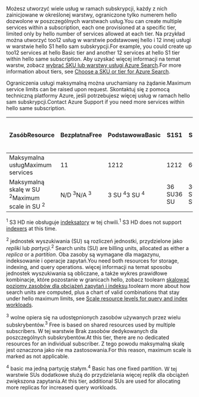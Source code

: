 <span data-ttu-id="1b9f3-101">Możesz utworzyć wiele usług w ramach subskrypcji, każdy z nich zainicjowane w określonej warstwy, ograniczone tylko numerem hello dozwolone w poszczególnych warstwach usług.</span><span class="sxs-lookup"><span data-stu-id="1b9f3-101">You can create multiple services within a subscription, each one provisioned at a specific tier, limited only by hello number of services allowed at each tier.</span></span> <span data-ttu-id="1b9f3-102">Na przykład można utworzyć too12 usług w warstwie podstawowej hello i 12 innej usługi w warstwie hello S1 hello sam subskrypcji.</span><span class="sxs-lookup"><span data-stu-id="1b9f3-102">For example, you could create up too12 services at hello Basic tier and another 12 services at hello S1 tier within hello same subscription.</span></span> <span data-ttu-id="1b9f3-103">Aby uzyskać więcej informacji na temat warstw, zobacz [wybrać SKU lub warstwy usługi Azure Search](../articles/search/search-sku-tier.md).</span><span class="sxs-lookup"><span data-stu-id="1b9f3-103">For more information about tiers, see [Choose a SKU or tier for Azure Search](../articles/search/search-sku-tier.md).</span></span>

<span data-ttu-id="1b9f3-104">Ograniczenia usługi maksymalną można uruchamiany na żądanie.</span><span class="sxs-lookup"><span data-stu-id="1b9f3-104">Maximum service limits can be raised upon request.</span></span> <span data-ttu-id="1b9f3-105">Skontaktuj się z pomocą techniczną platformy Azure, jeśli potrzebujesz więcej usług w ramach hello sam subskrypcji.</span><span class="sxs-lookup"><span data-stu-id="1b9f3-105">Contact Azure Support if you need more services within hello same subscription.</span></span>

| <span data-ttu-id="1b9f3-106">Zasób</span><span class="sxs-lookup"><span data-stu-id="1b9f3-106">Resource</span></span> | <span data-ttu-id="1b9f3-107">Bezpłatna</span><span class="sxs-lookup"><span data-stu-id="1b9f3-107">Free</span></span> | <span data-ttu-id="1b9f3-108">Podstawowa</span><span class="sxs-lookup"><span data-stu-id="1b9f3-108">Basic</span></span> | <span data-ttu-id="1b9f3-109">S1</span><span class="sxs-lookup"><span data-stu-id="1b9f3-109">S1</span></span> | <span data-ttu-id="1b9f3-110">S2</span><span class="sxs-lookup"><span data-stu-id="1b9f3-110">S2</span></span> | <span data-ttu-id="1b9f3-111">S3</span><span class="sxs-lookup"><span data-stu-id="1b9f3-111">S3</span></span> | <span data-ttu-id="1b9f3-112">S3 HD <sup>1</sup></span><span class="sxs-lookup"><span data-stu-id="1b9f3-112">S3 HD <sup>1</sup></span></span> |
| --- | --- | --- | --- | --- | --- | --- |
| <span data-ttu-id="1b9f3-113">Maksymalna usług</span><span class="sxs-lookup"><span data-stu-id="1b9f3-113">Maximum services</span></span> |<span data-ttu-id="1b9f3-114">1</span><span class="sxs-lookup"><span data-stu-id="1b9f3-114">1</span></span> |<span data-ttu-id="1b9f3-115">12</span><span class="sxs-lookup"><span data-stu-id="1b9f3-115">12</span></span> |<span data-ttu-id="1b9f3-116">12</span><span class="sxs-lookup"><span data-stu-id="1b9f3-116">12</span></span> |<span data-ttu-id="1b9f3-117">6</span><span class="sxs-lookup"><span data-stu-id="1b9f3-117">6</span></span> |<span data-ttu-id="1b9f3-118">6</span><span class="sxs-lookup"><span data-stu-id="1b9f3-118">6</span></span> |<span data-ttu-id="1b9f3-119">6</span><span class="sxs-lookup"><span data-stu-id="1b9f3-119">6</span></span> |
| <span data-ttu-id="1b9f3-120">Maksymalną skalę w SU <sup>2</sup></span><span class="sxs-lookup"><span data-stu-id="1b9f3-120">Maximum scale in SU <sup>2</sup></span></span> |<span data-ttu-id="1b9f3-121">N/D <sup>3</sup></span><span class="sxs-lookup"><span data-stu-id="1b9f3-121">N/A <sup>3</sup></span></span> |<span data-ttu-id="1b9f3-122">3 SU <sup>4</sup></span><span class="sxs-lookup"><span data-stu-id="1b9f3-122">3 SU <sup>4</sup></span></span> |<span data-ttu-id="1b9f3-123">36 SU</span><span class="sxs-lookup"><span data-stu-id="1b9f3-123">36 SU</span></span> |<span data-ttu-id="1b9f3-124">36 SU</span><span class="sxs-lookup"><span data-stu-id="1b9f3-124">36 SU</span></span> |<span data-ttu-id="1b9f3-125">36 SU</span><span class="sxs-lookup"><span data-stu-id="1b9f3-125">36 SU</span></span> |<span data-ttu-id="1b9f3-126">36 SU</span><span class="sxs-lookup"><span data-stu-id="1b9f3-126">36 SU</span></span> |

<span data-ttu-id="1b9f3-127"><sup>1</sup> S3 HD nie obsługuje [indeksatory](../articles/search/search-indexer-overview.md) w tej chwili.</span><span class="sxs-lookup"><span data-stu-id="1b9f3-127"><sup>1</sup> S3 HD does not support [indexers](../articles/search/search-indexer-overview.md) at this time.</span></span> 

<span data-ttu-id="1b9f3-128"><sup>2</sup> jednostek wyszukiwania (SU) są rozliczeń jednostki, przydzielone jako *repliki* lub *partycji*.</span><span class="sxs-lookup"><span data-stu-id="1b9f3-128"><sup>2</sup> Search units (SU) are billing units, allocated as either a *replica* or a *partition*.</span></span> <span data-ttu-id="1b9f3-129">Oba zasoby są wymagane dla magazynu, indeksowanie i operacje zapytań.</span><span class="sxs-lookup"><span data-stu-id="1b9f3-129">You need both resources for storage, indexing, and query operations.</span></span> <span data-ttu-id="1b9f3-130">więcej informacji na temat sposobu jednostek wyszukiwania są obliczane, a także wykres prawidłowe kombinacje, które pozostanie w granicach hello, zobacz toolearn [skalować poziomy zasobów dla obciążeń zapytań i indeksu](../articles/search/search-capacity-planning.md).</span><span class="sxs-lookup"><span data-stu-id="1b9f3-130">toolearn more about how search units are computed, plus a chart of valid combinations that stay under hello maximum limits, see [Scale resource levels for query and index workloads](../articles/search/search-capacity-planning.md).</span></span> 

<span data-ttu-id="1b9f3-131"><sup>3</sup> wolne opiera się na udostępnionych zasobów używanych przez wielu subskrybentów.</span><span class="sxs-lookup"><span data-stu-id="1b9f3-131"><sup>3</sup> Free is based on shared resources used by multiple subscribers.</span></span> <span data-ttu-id="1b9f3-132">W tej warstwie Brak zasobów dedykowanych dla poszczególnych subskrybentów.</span><span class="sxs-lookup"><span data-stu-id="1b9f3-132">At this tier, there are no dedicated resources for an individual subscriber.</span></span> <span data-ttu-id="1b9f3-133">Z tego powodu maksymalną skalę jest oznaczona jako nie ma zastosowania.</span><span class="sxs-lookup"><span data-stu-id="1b9f3-133">For this reason, maximum scale is marked as not applicable.</span></span>

<span data-ttu-id="1b9f3-134"><sup>4</sup> basic ma jedną partycję stałym.</span><span class="sxs-lookup"><span data-stu-id="1b9f3-134"><sup>4</sup> Basic has one fixed partition.</span></span> <span data-ttu-id="1b9f3-135">W tej warstwie SUs dodatkowe służą do przydzielania więcej replik dla obciążeń zwiększona zapytania.</span><span class="sxs-lookup"><span data-stu-id="1b9f3-135">At this tier, additional SUs are used for allocating more replicas for increased query workloads.</span></span>

